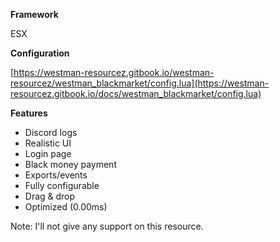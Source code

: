

**Framework**

ESX

**Configuration**

[https://westman-resourcez.gitbook.io/westman-resourcez/westman_blackmarket/config.lua](https://westman-resourcez.gitbook.io/docs/westman_blackmarket/config.lua)

**Features**
- Discord logs
- Realistic UI
- Login page
- Black money payment
- Exports/events
- Fully configurable
- Drag & drop
- Optimized (0.00ms)

Note: I'll not give any support on this resource.
